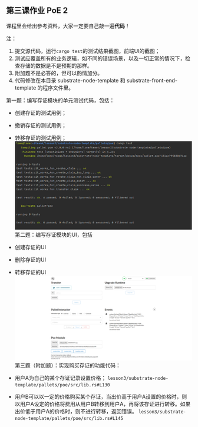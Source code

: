 ## 第三课作业  PoE 2

课程里会给出参考资料，大家一定要自己敲一遍**代码**！

注：

1. 提交源代码，运行`cargo test`的测试结果截图，前端UI的截图；
2. 测试应覆盖所有的业务逻辑，如不同的错误场景，以及一切正常的情况下，检查存储的数据是不是预期的那样。
3. 附加题不是必答的，但可以酌情加分。
4. 代码修改在本目录 substrate-node-template 和 substrate-front-end-template 的程序文件里。

第一题：编写存证模块的单元测试代码，包括：

* 创建存证的测试用例；
* 撤销存证的测试用例；
* 转移存证的测试用例；
![test](test.png)
第二题：编写存证模块的UI，包括

* 创建存证的UI
* 删除存证的UI
* 转移存证的UI
![transfer](transfer.png)
第三题（附加题）：实现购买存证的功能代码：

* 用户A为自己的某个存证记录设置价格；
`lesson3/substrate-node-template/pallets/poe/src/lib.rs#L130`
* 用户B可以以一定的价格购买某个存证，当出价高于用户A设置的价格时，则以用户A设定的价格将费用从用户B转移到用户A，再将该存证进行转移。如果出价低于用户A的价格时，则不进行转移，返回错误。
`lesson3/substrate-node-template/pallets/poe/src/lib.rs#L145`

